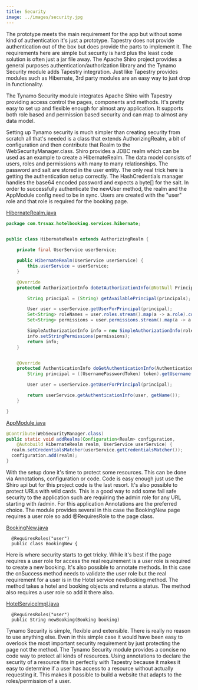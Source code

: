 ```yaml
---
title: Security
image: ../images/security.jpg
---
```


The prototype meets the main requirement for the app but without some kind of authentication it's just a prototype. Tapestry does not provide authentication out of the box but does provide the parts to implement it. The requirements here are simple but security is hard plus the least code solution is often just a jar file away. The Apache Shiro project provides a general purposes authentication/authorization library and the Tynamo Security module adds Tapestry integration. Just like Tapestry provides modules such as Hibernate, 3rd party modules are an easy way to just drop in functionality.


The Tynamo Security module integrates Apache Shiro with Tapestry providing access control the pages, components and methods. It's pretty easy to set up and flexible enough for almost any application. It supports both role based and permission based security and can map to almost any data model.

Setting up Tynamo security is much simpler than creating security from scratch all that's needed is a class that extends AuthorizingRealm, a bit of configuration and then contribute that Realm to the WebSecurityManager.class. Shiro provides a JDBC realm which can be used as an example to create a HibernateRealm. The data model consists of users, roles and permissions with many to many relationships. The password and salt are stored in the user entity. The only real trick here is getting the authentication setup correctly. The HashCredentials manager handles the base64 encoded password and expects a byte[] for the salt. In order to successfully authenticate  the newUser method, the realm and the AppModule config need to be in sync. Users are created with the "user" role and that role is required for the booking page.

[HibernateRealm.java](https://github.com/trsvax/HotelBooking/blob/master/src/main/java/com/trsvax/hotelbooking/services/hibernate/HibernateRealm.java#L20)

```java
package com.trsvax.hotelbooking.services.hibernate;


public class HibernateRealm extends AuthorizingRealm {

	private final UserService userService;

	public HibernateRealm(UserService userService) {
		this.userService = userService;
	}

	@Override
	protected AuthorizationInfo doGetAuthorizationInfo(@NotNull PrincipalCollection principals) {

		String principal = (String) getAvailablePrincipal(principals);

		User user = userService.getUserForPrincipal(principal);
		Set<String> roleNames = user.roles.stream().map(a -> a.role).collect(Collectors.toSet());
		Set<String> permissions = user.permissions.stream().map(a -> a.permission).collect(Collectors.toSet());

		SimpleAuthorizationInfo info = new SimpleAuthorizationInfo(roleNames);
		info.setStringPermissions(permissions);
		return info;
	}


	@Override
	protected AuthenticationInfo doGetAuthenticationInfo(AuthenticationToken token) throws AuthenticationException {
		String principal = ((UsernamePasswordToken) token).getUsername();

		User user = userService.getUserForPrincipal(principal);

		return userService.getAuthenticationInfo(user, getName());
	}

}
```

[AppModule.java](https://github.com/trsvax/HotelBooking/blob/master/src/main/java/com/trsvax/hotelbooking/services/AppModule.java#L99-L104)

```java
@Contribute(WebSecurityManager.class)
public static void addRealms(Configuration<Realm> configuration,
    @Autobuild HibernateRealm realm, UserService userService) {
  realm.setCredentialsMatcher(userService.getCredentialsMatcher());
  configuration.add(realm);
}
```

With the setup done it's time to protect some resources. This can be done via Annotations, configuration or code. Code is easy enough just use the Shiro api but for this project code is the last resort. It's also possible to protect URLs with wild cards. This is a good way to add some fail safe security to the application such are requiring the admin role for any URL starting with /admin. For this application Annotations are the preferred choice. The module provides several in this case the BookingNew page requires a user role so add @RequiresRole to the page class.

[BookingNew.java](https://github.com/trsvax/HotelBooking/blob/master/src/main/java/com/trsvax/hotelbooking/pages/hotel/booking/BookingNew.java#L14)

      @RequiresRoles("user")
      public class BookingNew {

Here is where security starts to get tricky. While it's best if the page requires a user role for access the real requirement is a user role is required to create a new booking. It's also possible to annotate methods. In this case the onSuccess method needs to validate the user role but the real requirement for a user is in the Hotel service newBooking method. The method takes a hotel and booking objects and returns a status. The method also requires a user role so add it there also.

[HotelServiceImpl.java](https://github.com/trsvax/HotelBooking/blob/master/src/main/java/com/trsvax/hotelbooking/services/HotelServiceImpl.java#L27)

      @RequiresRoles("user")
      public String newBooking(Booking booking)


Tynamo Security is simple, flexible and extensible.  There is really no reason to use anything else. Even in this simple case it would have been easy to overlook the most important security requirement by just protecting the page not the method. The Tynamo Security module provides a concise no code way to protect all kinds of resources. Using annotations to declare the security of a resource fits in perfectly with Tapestry because it makes it easy to determine if a user has access to a resource without actually requesting it. This makes it possible to build a website that adapts to the roles/permission of a user.
